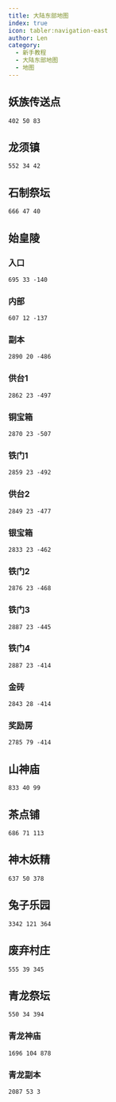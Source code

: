 ```yaml
---
title: 大陆东部地图
index: true
icon: tabler:navigation-east
author: Len
category:
  - 新手教程	
  - 大陆东部地图
  - 地图
---
```


## 妖族传送点

```X,Y,Z
402 50 83
```

## 龙须镇  

```X,Y,Z
552 34 42
```

## 石制祭坛

```X,Y,Z
666 47 40
```

## 始皇陵

### 入口

```X,Y,Z
695 33 -140
```

### 内部

```X,Y,Z
607 12 -137
```

### 副本

```X,Y,Z
2890 20 -486
```

### 供台1

```X,Y,Z
2862 23 -497
```

### 铜宝箱

```X,Y,Z
2870 23 -507
```

### 铁门1

```X,Y,Z
2859 23 -492
```

### 供台2

```X,Y,Z
2849 23 -477
```

### 银宝箱

```X,Y,Z
2833 23 -462
```

### 铁门2

```X,Y,Z
2876 23 -468
```

### 铁门3

```X,Y,Z
2887 23 -445
```

### 铁门4

```X,Y,Z
2887 23 -414
```

### 金砖

```X,Y,Z
2843 28 -414
```

### 奖励房

```X,Y,Z
2785 79 -414
```

## 山神庙

```X,Y,Z
833 40 99
```

## 茶点铺

```X,Y,Z
686 71 113
```

## 神木妖精

```X,Y,Z
637 50 378
```

## 兔子乐园

```X,Y,Z
3342 121 364
```

## 废弃村庄

```X,Y,Z
555 39 345
```

## 青龙祭坛

```X,Y,Z
550 34 394
```

### 青龙神庙

```X,Y,Z
1696 104 878
```

### 青龙副本

```X,Y,Z
2087 53 3
```
